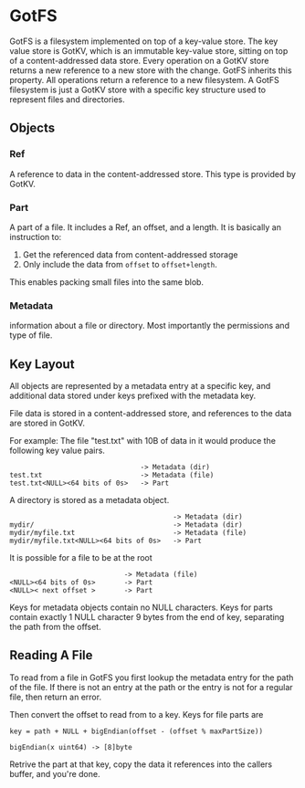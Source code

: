 # GotFS

GotFS is a filesystem implemented on top of a key-value store.
The key value store is GotKV, which is an immutable key-value store, sitting on top of a content-addressed data store.
Every operation on a GotKV store returns a new reference to a new store with the change.
GotFS inherits this property.
All operations return a reference to a new filesystem.
A GotFS filesystem is just a GotKV store with a specific key structure used to represent files and directories.

## Objects
### Ref
A reference to data in the content-addressed store.
This type is provided by GotKV.

### Part
A part of a file.  It includes a Ref, an offset, and a length.  It is basically an instruction to:

1. Get the referenced data from content-addressed storage
2. Only include the data from `offset` to `offset+length`.

This enables packing small files into the same blob.

### Metadata
information about a file or directory.
Most importantly the permissions and type of file.

## Key Layout 
All objects are represented by a metadata entry at a specific key, and additional data stored under keys
prefixed with the metadata key.

File data is stored in a content-addressed store, and references to the data are stored in GotKV.

For example: The file "test.txt" with 10B of data in it would produce the following key value pairs.
```
                                -> Metadata (dir)
test.txt                        -> Metadata (file)
test.txt<NULL><64 bits of 0s>   -> Part
```

A directory is stored as a metadata object.
```
                                        -> Metadata (dir)
mydir/                                  -> Metadata (dir)
mydir/myfile.txt                        -> Metadata (file)
mydir/myfile.txt<NULL><64 bits of 0s>   -> Part
```

It is possible for a file to be at the root
```
                            -> Metadata (file)
<NULL><64 bits of 0s>       -> Part
<NULL>< next offset >       -> Part
```

Keys for metadata objects contain no NULL characters.
Keys for parts contain exactly 1 NULL character 9 bytes from the end of key, separating the path from the offset.

## Reading A File
To read from a file in GotFS you first lookup the metadata entry for the path of the file.
If there is not an entry at the path or the entry is not for a regular file, then return an error.

Then convert the offset to read from to a key.
Keys for file parts are
```
key = path + NULL + bigEndian(offset - (offset % maxPartSize))

bigEndian(x uint64) -> [8]byte
```
Retrive the part at that key, copy the data it references into the callers buffer, and you're done.
